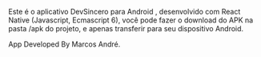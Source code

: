 Este é o aplicativo DevSincero para Android , desenvolvido com React Native (Javascript, Ecmascript 6), você pode fazer o download do APK na pasta /apk do projeto, e apenas transferir para seu dispositivo Android.

App Developed By Marcos André.